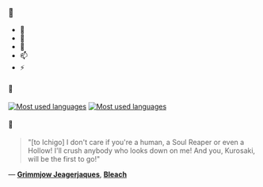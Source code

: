 ### 👋

- 🔭
- 🌱
- 💬
- 📫
- ⚡

#### 🧏

[![Most used languages](https://github-readme-stats-aynah.vercel.app/api/top-langs/?username=aynh&theme=solarized-dark&langs_count=6&layout=compact&hide_title=true)](https://github.com/anuraghazra/github-readme-stats#gh-dark-mode-only)
[![Most used languages](https://github-readme-stats-aynah.vercel.app/api/top-langs/?username=aynh&theme=solarized-light&langs_count=6&layout=compact&hide_title=true)](https://github.com/anuraghazra/github-readme-stats#gh-light-mode-only)

#### 💬

> "[to Ichigo] I don't care if you're a human, a Soul Reaper or even a Hollow! I'll crush anybody who looks down on me! And you, Kurosaki, will be the first to go!"

&mdash; [**Grimmjow Jeagerjaques**](https://myanimelist.net/character.php?q=Grimmjow%20Jeagerjaques&cat=character), [**Bleach**](https://myanimelist.net/search/all?q=Bleach&cat=all)
